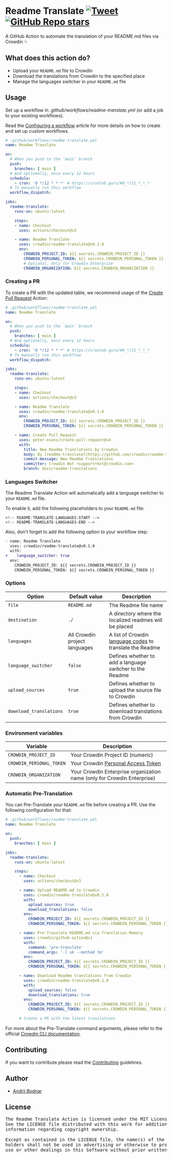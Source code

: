 # Readme Translate [![Tweet](https://img.shields.io/twitter/url/http/shields.io.svg?style=social)](https://twitter.com/intent/tweet?url=https%3A%2F%2Fgithub.com%2Fcrowdin%2Freadme-translate&text=A%20GitHub%20Action%20to%20automate%20the%20translation%20of%20your%20README%20files%20via%20Crowdin)&nbsp;[![GitHub Repo stars](https://img.shields.io/github/stars/crowdin/readme-translate?style=social&cacheSeconds=1800)](https://github.com/crowdin/readme-translate/stargazers)

A GitHub Action to automate the translation of your README.md files via Crowdin ✨

## What does this action do?

- Upload your `README.md` file to Crowdin
- Download the translations from Crowdin to the specified place
- Manage the languages switcher in your `README.md` file

## Usage

Set up a workflow in *.github/workflows/readme-translate.yml* (or add a job to your existing workflows).

Read the [Configuring a workflow](https://help.github.com/en/articles/configuring-a-workflow) article for more details on how to create and set up custom workflows.

```yaml
# .github/workflows/readme-translate.yml
name: Readme Translate

on:
  # When you push to the `main` branch
  push:
    branches: [ main ]
  # And optionally, once every 12 hours
  schedule:
    - cron: '0 */12 * * *' # https://crontab.guru/#0_*/12_*_*_*
  # To manually run this workflow
  workflow_dispatch:

jobs:
  readme-translate:
    runs-on: ubuntu-latest

    steps:
    - name: Checkout
      uses: actions/checkout@v3

    - name: Readme Translate
      uses: crowdin/readme-translate@v0.1.0
      env:
        CROWDIN_PROJECT_ID: ${{ secrets.CROWDIN_PROJECT_ID }}
        CROWDIN_PERSONAL_TOKEN: ${{ secrets.CROWDIN_PERSONAL_TOKEN }}
        # Optional. Only for Crowdin Enterprise
        CROWDIN_ORGANIZATION: ${{ secrets.CROWDIN_ORGANIZATION }}
```

### Creating a PR

To create a PR with the updated table, we recommend usage of the [Create Pull Request](https://github.com/peter-evans/create-pull-request) Action:

```yaml
# .github/workflows/readme-translate.yml
name: Readme Translate

on:
  # When you push to the `main` branch
  push:
    branches: [ main ]
  # And optionally, once every 12 hours
  schedule:
    - cron: '0 */12 * * *' # https://crontab.guru/#0_*/12_*_*_*
  # To manually run this workflow
  workflow_dispatch:

jobs:
  readme-translate:
    runs-on: ubuntu-latest

    steps:
    - name: Checkout
      uses: actions/checkout@v3

    - name: Readme Translate
      uses: crowdin/readme-translate@v0.1.0
      env:
        CROWDIN_PROJECT_ID: ${{ secrets.CROWDIN_PROJECT_ID }}
        CROWDIN_PERSONAL_TOKEN: ${{ secrets.CROWDIN_PERSONAL_TOKEN }}

    - name: Create Pull Request
      uses: peter-evans/create-pull-request@v4
      with:
        title: New Readme Translations by Crowdin
        body: By [readme-translate](https://github.com/crowdin/readme-translate) GitHub action
        commit-message: New Readme Translations
        committer: Crowdin Bot <support+bot@crowdin.com>
        branch: docs/readme-translations
```

### Languages Switcher

The Readme Translate Action will automatically add a language switcher to your `README.md` file.

To enable it, add the following placeholders to your `README.md` file:

```
<!-- README-TRANSLATE-LANGUAGES-START -->
<!-- README-TRANSLATE-LANGUAGES-END -->
```

Also, don't forget to add the following option to your workflow step:

```diff
​- name: Readme Translate
  uses: crowdin/readme-translate@v0.1.0
  with:
+    language_switcher: true
  env:
    CROWDIN_PROJECT_ID: ${{ secrets.CROWDIN_PROJECT_ID }}
    CROWDIN_PERSONAL_TOKEN: ${{ secrets.CROWDIN_PERSONAL_TOKEN }}
```

### Options

| Option                  | Default value                 | Description                                                                                              |
|-------------------------|-------------------------------|----------------------------------------------------------------------------------------------------------|
| `file`                  | `README.md`                   | The Readme file name                                                                                     |
| `destination`           | `./`                          | A directory where the localized readmes will be placed                                                   |
| `languages`             | All Crowdin project languages | A list of Crowdin [language codes](https://developer.crowdin.com/language-codes) to translate the Readme |
| `language_switcher`     | `false`                       | Defines whether to add a language switcher to the Readme                                                 |
| `upload_sources`        | `true`                        | Defines whether to upload the source file to Crowdin                                                     |
| `download_translations` | `true`                        | Defines whether to download translations from Crowdin                                                    |

### Environment variables

| Variable                 | Description                                                                             |
|--------------------------|-----------------------------------------------------------------------------------------|
| `CROWDIN_PROJECT_ID`     | Your Crowdin Project ID (numeric)                                                       |
| `CROWDIN_PERSONAL_TOKEN` | Your Crowdin [Personal Access Token](https://support.crowdin.com/account-settings/#api) |
| `CROWDIN_ORGANIZATION`   | Your Crowdin Enterprise organization name (only for Crowdin Enterprise)                 |

### Automatic Pre-Translation

You can Pre-Translate your `README.md` file before creating a PR. Use the following configuration for that:

```yaml
# .github/workflows/readme-translate.yml
name: Readme Translate

on:
  push:
    branches: [ main ]

jobs:
  readme-translate:
    runs-on: ubuntu-latest

    steps:
      - name: Checkout
        uses: actions/checkout@v3

      - name: Upload README.md to Crowdin
        uses: crowdin/readme-translate@v0.1.0
        with:
          upload_sources: true
          download_translations: false
        env:
          CROWDIN_PROJECT_ID: ${{ secrets.CROWDIN_PROJECT_ID }}
          CROWDIN_PERSONAL_TOKEN: ${{ secrets.CROWDIN_PERSONAL_TOKEN }}

      - name: Pre-Translate README.md via Translation Memory
        uses: crowdin/github-action@v1
        with:
          command: 'pre-translate'
          command_args: '-l uk --method tm'
        env:
          CROWDIN_PROJECT_ID: ${{ secrets.CROWDIN_PROJECT_ID }}
          CROWDIN_PERSONAL_TOKEN: ${{ secrets.CROWDIN_PERSONAL_TOKEN }}

      - name: Download Readme translations from Crowdin
        uses: crowdin/readme-translate@v0.1.0
        with:
          upload_sources: false
          download_translations: true
        env:
          CROWDIN_PROJECT_ID: ${{ secrets.CROWDIN_PROJECT_ID }}
          CROWDIN_PERSONAL_TOKEN: ${{ secrets.CROWDIN_PERSONAL_TOKEN }}

      # Create a PR with the latest translations
```

For more about the Pre-Translate command arguments, please refer to the official [Crowdin CLI documentation](https://crowdin.github.io/crowdin-cli/commands/crowdin-pre-translate).

## Contributing

If you want to contribute please read the [Contributing](/CONTRIBUTING.md) guidelines.

## Author

- [Andrii Bodnar](https://github.com/andrii-bodnar/)

## License

<pre>
The Readme Translate Action is licensed under the MIT License.
See the LICENSE file distributed with this work for additional
information regarding copyright ownership.

Except as contained in the LICENSE file, the name(s) of the above copyright
holders shall not be used in advertising or otherwise to promote the sale,
use or other dealings in this Software without prior written authorization.
</pre>
